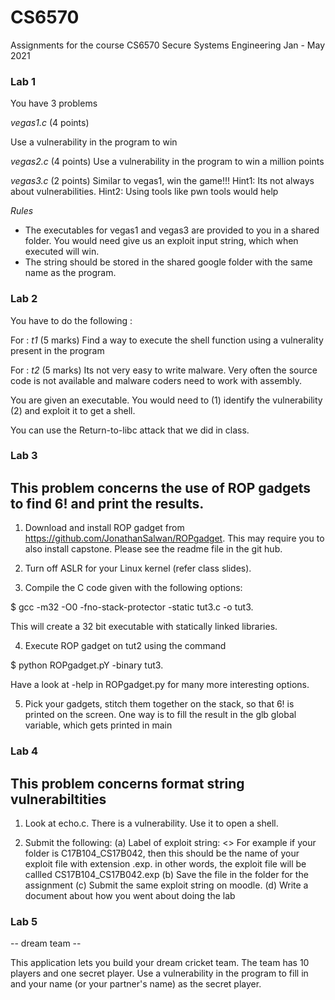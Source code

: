# CS6570
Assignments for the course CS6570 Secure Systems Engineering Jan - May 2021 

### Lab 1

You have 3 problems

*vegas1.c* (4 points)

Use a vulnerability in the program to win

*vegas2.c* (4 points)
Use a vulnerability in the program to win a million points

*vegas3.c* (2 points)
Similar to vegas1, win the game!!!
Hint1: Its not always about vulnerabilities.
Hint2: Using tools like pwn tools would help

*Rules*

* The executables for vegas1 and vegas3 are provided to you
in a shared folder. You would need give us an exploit input string, which
when executed will win.
* The string should be stored in the shared google folder with the same
name as the program.

### Lab 2
You have to do the following :

For : _t1_           (5 marks)
Find a way to execute the shell function using a vulnerality present in the program

For : _t2_           (5 marks)
Its not very easy to write malware. Very often the source code is not available
and malware coders need to work with assembly.

You are given an executable. You would need to (1) identify the vulnerability
(2) and exploit it to get a shell.

You can use the Return-to-libc attack that we did in class.

### Lab 3
This problem concerns the use of ROP gadgets to find 6! and print the results.
------------------------------------------------------------------------------------
1. Download and install ROP gadget from https://github.com/JonathanSalwan/ROPgadget. 
This may require you to also install capstone. Please see the readme file in the git hub.

2. Turn off ASLR for your Linux kernel (refer class slides).

3. Compile the C code given with the following options: 

$ gcc -m32 -O0 -fno-stack-protector -static tut3.c -o tut3. 

This will create a 32 bit executable with statically linked libraries.


4. Execute ROP gadget on tut2 using the command 

$ python ROPgadget.pY -binary tut3. 

Have a look at -help in ROPgadget.py for many more interesting options.

5. Pick your gadgets, stitch them together on the stack, so that 6! is printed on the screen. One way is to fill the result in the glb global variable, which gets printed in main

### Lab 4
This problem concerns format string vulnerabiltities
------------------------------------------------------------------------------------
1. Look at echo.c. There is a vulnerability. Use it to open a shell.


2. Submit the following:
(a) Label of exploit string: <<your folder name>>
    For  example if your folder is C17B104_CS17B042, then this should 
    be the name of your exploit file with extension .exp.
    in other words, the exploit file will be callled CS17B104_CS17B042.exp 
(b) Save the file in the folder for the assignment
(c) Submit the same exploit string on moodle.
(d) Write a document about how you went about doing the lab

### Lab 5
-- dream team --

This application lets you build your dream cricket team. The team
has 10 players and one secret player. Use a vulnerability in the
program to fill in and your name (or your partner's name) as the
secret player.

